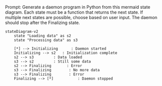 Prompt: Generate a daemon program in Python from this mermaid state diagram.
Each state must be a function that returns the next state. 
If multiple next states are possible, choose based on user input.
The daemon should stop after the Finalizing state.

```mermaid
stateDiagram-v2
    state "Loading data" as s2
    state "Processing data" as s3

    [*] --> Initializing      : Daemon started
    Initializing --> s2   : Initialization complete
    s2 --> s3         : Data loaded
    s3 --> s2         : Still some data
    s2 --> Finalizing       : Error
    s3 --> Finalizing        : No more data
    s3 --> Finalizing        : Error
    Finalizing --> [*]           : Daemon stopped
```